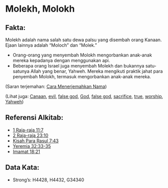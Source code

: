 # Molekh, Molokh

## Fakta:

Molekh adalah nama salah satu dewa palsu yang disembah orang Kanaan. Ejaan lainnya adalah “Moloch” dan “Molek.”

* Orang-orang yang menyembah Molokh mengorbankan anak-anak mereka kepadanya dengan menggunakan api.
* Beberapa orang Israel juga menyembah Molekh dan bukannya satu-satunya Allah yang benar, Yahweh. Mereka mengikuti praktik jahat para penyembah Molokh, termasuk mengorbankan anak-anak mereka.

(Saran terjemahan: [Cara Menerjemahkan Nama](rc://en/ta/man/translate/translate-names))

(Lihat juga: [Canaan](../names/canaan.md), [evil](../kt/evil.md), [false god](../kt/falsegod.md), [God](../kt/god.md), [false god](../kt/falsegod.md), [sacrifice](../other/sacrifice.md), [true](../kt/true.md), [worship](../kt/worship.md), [Yahweh](../kt/yahweh.md))

## Referensi Alkitab:

* [1 Raja-raja 11:7](rc://en/tn/help/1ki/11/07)
* [2 Raja-raja 23:10](rc://en/tn/help/2ki/23/10)
* [Kisah Para Rasul 7:43](rc://en/tn/help/act/07/43)
* [Yeremia 32:33-35](rc://en/tn/help/jer/32/33)
* [Imamat 18:21](rc://en/tn/help/lev/18/21)

## Data Kata:

* Strong’s: H4428, H4432, G34340
